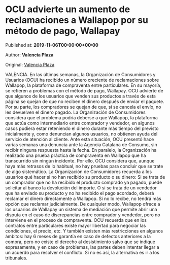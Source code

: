 
# OCU advierte un aumento de reclamaciones a Wallapop por su método de pago, Wallapay

Published at: **2019-11-06T00:00:00+00:00**

Author: **Valencia Plaza**

Original: [Valencia Plaza](https://valenciaplaza.com/ocu-advierte-un-aumento-de-reclamaciones-a-wallapop-por-su-metodo-de-pago-wallapay)

VALÈNCIA. En las últimas semanas, la Organización de Consumidores y Usuarios (OCU) ha recibido un número creciente de reclamaciones sobre Wallapop, la plataforma de compraventa entre particulares. En su mayoría, se refieren a problemas con el método de pago, Wallapay.
OCU advierte de que algunos de los usuarios que venden sus productos a través de esta página se quejan de que no reciben el dinero después de enviar el paquete. Por su parte, los compradores se quejan de que, si se cancela el envío, no les devuelven el dinero pagado.
La Organización de Consumidores considera que el problema podría deberse a que Wallapop, la plataforma que actúa como intermediario entre comprador y vendedor, en algunos casos pudiera estar reteniendo el dinero durante más tiempo del previsto inicialmente y, como denuncian algunos usuarios, no obtienen ayuda del servicio de atención al cliente.
Ante esta situación, OCU presentó hace varias semanas una denuncia ante la Agencia Catalana de Consumo, sin recibir ninguna respuesta hasta la fecha.
En paralelo, la Organización ha realizado una prueba práctica de compraventa en Wallapop que ha transcurrido sin ningún incidente. Por ello, OCU considera que, aunque haya más retrasos de lo habitual, no hay pruebas para concluir que se trate de algo sistemático.
La Organización de Consumidores recuerda a los usuarios qué hacer si no han recibido su producto o su dinero: Si se trata de un comprador que no ha recibido el producto comprado ya pagado, puede solicitar al banco la devolución del importe. O si se trata de un vendedor que ha enviado su producto y no ha recibido el pago acordado, deberá reclamar el dinero directamente a Wallapop. Si no lo recibe, no tendrá más opción que reclamar judicialmente.
De cualquier modo, Wallapop ofrece a los usuarios de Wallapay un sistema de mediación que permite abrir una disputa en el caso de discrepancias entre comprador y vendedor, pero no interviene en el proceso de compraventa.
OCU recuerda que en los contratos entre particulares existe mayor libertad para negociar las condiciones, el precio, etc. Y también existen más restricciones en algunos ámbitos: hay 6 meses de garantía en caso de defectos anteriores a la compra, pero no existe el derecho al desistimiento salvo que se indique expresamente, y en caso de problemas, las partes deben intentar llegar a un acuerdo para resolver el conflicto. Si no es así, la alternativa es ir a los tribunales.
